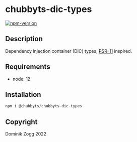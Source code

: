 # chubbyts-dic-types

[![npm-version](https://img.shields.io/npm/v/@chubbyts/chubbyts-dic-types.svg)](https://www.npmjs.com/package/@chubbyts/chubbyts-dic-types)

## Description

Dependency injection container (DIC) types, [PSR-11][2] inspired.

## Requirements

 * node: 12

## Installation

```ts
npm i @chubbyts/chubbyts-dic-types
```

## Copyright

Dominik Zogg 2022

[1]: https://www.npmjs.com/package/@chubbyts/chubbyts-dic-types
[2]: https://www.php-fig.org/psr/PSR-11
